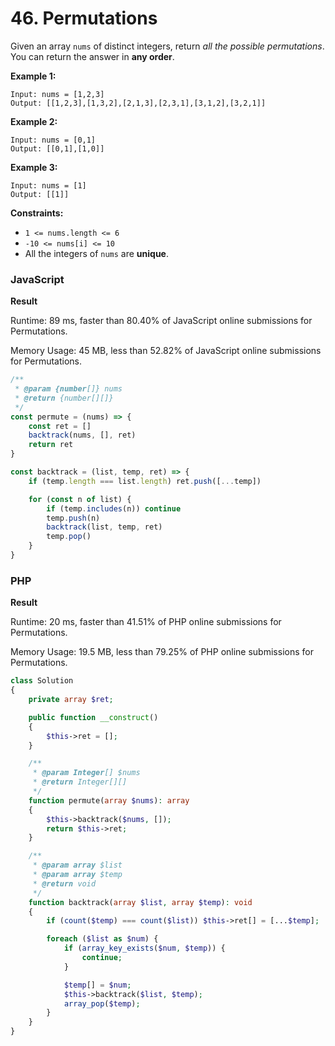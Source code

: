 # 46. Permutations

Given an array `nums` of distinct integers, return _all the possible permutations_. You can return the answer in **any order**.

**Example 1:**

```
Input: nums = [1,2,3]
Output: [[1,2,3],[1,3,2],[2,1,3],[2,3,1],[3,1,2],[3,2,1]]
```

**Example 2:**

```
Input: nums = [0,1]
Output: [[0,1],[1,0]]
```

**Example 3:**

```
Input: nums = [1]
Output: [[1]]
```

**Constraints:**

* `1 <= nums.length <= 6`
* `-10 <= nums[i] <= 10`
* All the integers of `nums` are **unique**.

### JavaScript <a href="#javascript" id="javascript"></a>

**Result**

Runtime: 89 ms, faster than 80.40% of JavaScript online submissions for Permutations.

Memory Usage: 45 MB, less than 52.82% of JavaScript online submissions for Permutations.

```javascript
/**
 * @param {number[]} nums
 * @return {number[][]}
 */
const permute = (nums) => {
    const ret = []
    backtrack(nums, [], ret)
    return ret
}

const backtrack = (list, temp, ret) => {
    if (temp.length === list.length) ret.push([...temp])

    for (const n of list) {
        if (temp.includes(n)) continue
        temp.push(n)
        backtrack(list, temp, ret)
        temp.pop()
    }
}
```

### PHP <a href="#javascript" id="javascript"></a>

**Result**

Runtime: 20 ms, faster than 41.51% of PHP online submissions for Permutations.

Memory Usage: 19.5 MB, less than 79.25% of PHP online submissions for Permutations.

```php
class Solution
{
    private array $ret;

    public function __construct()
    {
        $this->ret = [];
    }

    /**
     * @param Integer[] $nums
     * @return Integer[][]
     */
    function permute(array $nums): array
    {
        $this->backtrack($nums, []);
        return $this->ret;
    }

    /**
     * @param array $list
     * @param array $temp
     * @return void
     */
    function backtrack(array $list, array $temp): void
    {
        if (count($temp) === count($list)) $this->ret[] = [...$temp];

        foreach ($list as $num) {
            if (array_key_exists($num, $temp)) {
                continue;
            }

            $temp[] = $num;
            $this->backtrack($list, $temp);
            array_pop($temp);
        }
    }
}
```
